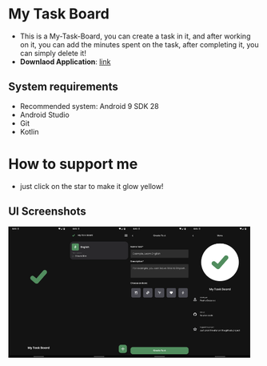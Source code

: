 # My Task Board
- This is a My-Task-Board, you can create a task in it, and after working on it, 
you can add the minutes spent on the task, 
after completing it, you can simply delete it!
- **Downlaod Application**: [link](https://github.com/Deizerok/My-Task-Board/releases/tag/v1.0)
## System requirements
- Recommended system: Android 9 SDK 28
- Android Studio
- Git
- Kotlin
# How to support me
- just click on the star to make it glow yellow!
## UI Screenshots
<center>
<div style="display:flex;">
<img src=".docs/Screenshot_My_Task_Board_Splash.png" alt="ui_diary" width="24%"/>
<img src=".docs/Screenshot_My_Task_Board_TaskScreen.png" alt="ui_diary" width="24%"/>
<img src=".docs/Screenshot_My_Task_Board_CreateTaskScreen.png" alt="ui_diary" width="24%"/>
<img src=".docs/Screenshot_My_Task_Board_Menu.png" alt="ui_diary" width="24%"/>
</div>
</center>

